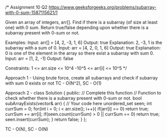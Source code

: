 /*
Assignment 10 Q2
https://www.geeksforgeeks.org/problems/subarray-with-0-sum-1587115621/1

Given an array of integers, arr[]. Find if there is a subarray (of size at least one) with 0 sum. Return true/false depending upon whether there is a subarray present with 0-sum or not. 

Examples:
Input: arr[] = [4, 2, -3, 1, 6]
Output: true
Explanation: 2, -3, 1 is the subarray with a sum of 0.
Input: arr = [4, 2, 0, 1, 6]
Output: true
Explanation: 0 is one of the element in the array so there exist a subarray with sum 0.
Input: arr = [1, 2, -1]
Output: false

Constraints:
1 <= arr.size <= 10^4
-10^5 <= arr[i] <= 10^5
*/

Approach 1 - Using brute force, create all subarrays and check if subarray with sum 0 exists or not
TC - O(N^2), SC - O(1)

Approach 2 - 
class Solution {
  public:
    // Complete this function
    // Function to check whether there is a subarray present with 0-sum or not.
    bool subArrayExists(vector<int>& arr) {
        // Your code here
        unordered_set<int> seen;
        int currSum = 0;
        for(int i = 0; i < arr.size(); i++){
            if(arr[i] == 0) return true;
            currSum += arr[i];
            if(seen.count(currSum) > 0 || currSum == 0) return true;
            seen.insert(currSum);
        }
        return false;
    }
};

TC - O(N), SC - O(N)
